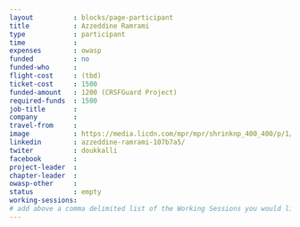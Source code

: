 ```yaml
---
layout          : blocks/page-participant
title           : Azzeddine Ramrami
type            : participant
time            :
expenses        : owasp
funded          : no
funded-who      :
flight-cost     : (tbd)
ticket-cost     : 1500
funded-amount   : 1200 (CRSFGuard Project)
required-funds  : 1500
job-title       :
company         :
travel-from     :
image           : https://media.licdn.com/mpr/mpr/shrinknp_400_400/p/1/005/034/332/28e320d.jpg
linkedin        : azzeddine-ramrami-107b7a5/
twiter          : doukkalli
facebook        :
project-leader  :
chapter-leader  :
owasp-other     :
status          : empty
working-sessions:
# add above a comma delimited list of the Working Sessions you would like to attend (use the session's title)
---
```


<!-- put more details about participant here -->
